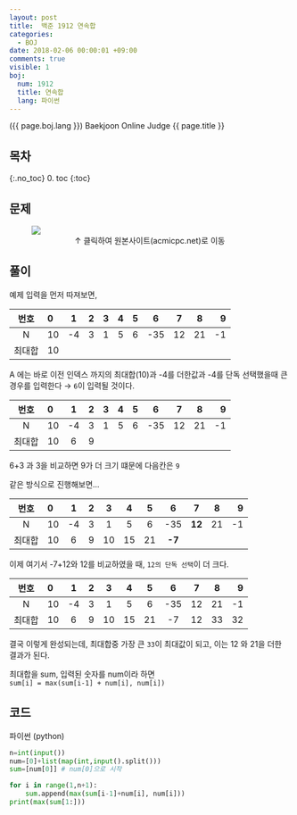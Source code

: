 ```yaml
---
layout: post
title:  백준 1912 연속합
categories:
  - BOJ
date: 2018-02-06 00:00:01 +09:00
comments: true
visible: 1
boj:
  num: 1912
  title: 연속합
  lang: 파이썬
---
```


({{ page.boj.lang }}) Baekjoon Online Judge {{ page.title }}

## 목차
{:.no_toc}
0. toc
{:toc}
## 문제

<figure>
<a href="https://www.acmicpc.net/problem/{{ page.boj.num }}" target="_blank">
<img src="/assets/posts/boj/{{ page.boj.num }}.png"></a>
<figcaption align="middle">
&uarr; 클릭하여 원본사이트(acmicpc.net)로 이동
</figcaption>
</figure>

## 풀이
예제 입력을 먼저 따져보면, <br />

|번호|0|1|2|3|4|5|6|7|8|9|
|:-:|:-|:-:|:-:|:-:|:-:|:-:|:-:|:-:|:-:|-:|
|N|10|-4|3|1|5|6|-35|12|21|-1|
|최대합 |10|  |  |   |   |   |   |   |   ||

A 에는 바로 이전 인덱스 까지의 최대합(10)과 -4를 더한값과 -4를 단독 선택했을때 큰 경우를 입력한다 &rarr; `6`이 입력될 것이다.

|번호|0|1|2|3|4|5|6|7|8|9|
|:-:|:-|:-:|:-:|:-:|:-:|:-:|:-:|:-:|:-:|-:|
|N|10|-4|3|1|5|6|-35|12|21|-1|
|최대합 |10|6|9|   |   |   |   |   |   ||

6+3 과 3을 비교하면 9가 더 크기 떄문에 다음칸은 `9`

같은 방식으로 진행해보면...

|번호|0|1|2|3|4|5|6|7|8|9|
|:-:|:-|:-:|:-:|:-:|:-:|:-:|:-:|:-:|:-:|-:|
|N|10|-4|3|1|5|6|-35|**12**|21|-1|
|최대합 |10|6|9|10|15|21|**-7**|   |   ||

이제 여기서 -7+12와 12를 비교하였을 때, `12의 단독 선택`이 더 크다.

|번호|0|1|2|3|4|5|6|7|8|9|
|:-:|:-|:-:|:-:|:-:|:-:|:-:|:-:|:-:|:-:|-:|
|N|10|-4|3|1|5|6|-35|12|21|-1|
|최대합 |10|6|9|10|15|21|-7|12|33|32|

결국 이렇게 완성되는데, 최대합중 가장 큰 `33`이 최대값이 되고, 이는 12 와 21을 더한 결과가 된다.

최대합을 sum, 입력된 숫자를 num이라 하면 <br />
`sum[i] = max(sum[i-1] + num[i], num[i])`

## 코드
파이썬 (python)
```py
n=int(input())
num=[0]+list(map(int,input().split()))
sum=[num[0]] # num[0]으로 시작

for i in range(1,n+1):
    sum.append(max(sum[i-1]+num[i], num[i]))
print(max(sum[1:]))
```

